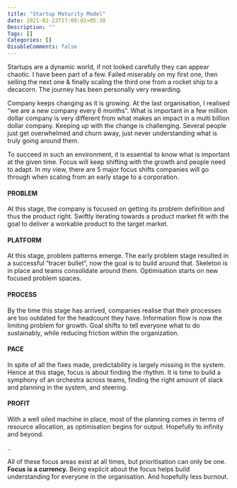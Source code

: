 ```yaml
---
title: "Startup Maturity Model"
date: 2021-02-23T17:09:01+05:30
Description: ""
Tags: []
Categories: []
DisableComments: false
---
```


Startups are a dynamic world, if not looked carefully they can appear chaotic. I have been part of a few. Failed miserably on my first one, then selling the next one & finally scaling the third one from a rocket ship to a decacorn. The journey has been personally very rewarding.

Company keeps changing as it is growing. At the last organisation, I realised “we are a new company every 6 months”. What is important in a few million dollar company is very different from what makes an impact in a multi billion dollar company. Keeping up with the change is challenging. Several people just get overwhelmed and churn away, just never understanding what is truly going around them.

To succeed in such an environment, it is essential to know what is important at the given time. Focus will keep shifting with the growth and people need to adapt. In my view, there are 5 major focus shifts companies will go through when scaling from an early stage to a corporation.

#### PROBLEM

At this stage, the company is focused on getting its problem definition and thus the product right. Swiftly iterating towards a product market fit with the goal to deliver a workable product to the target market.

#### PLATFORM

At this stage, problem patterns emerge. The early problem stage resulted in a successful “tracer bullet”, now the goal is to build around that. Skeleton is in place and teams consolidate around them. Optimisation starts on new focused problem spaces.

#### PROCESS

By the time this stage has arrived, companies realise that their processes are too outdated for the headcount they have. Information flow is now the limiting problem for growth. Goal shifts to tell everyone what to do sustainably, while reducing friction within the organization.

#### PACE

In spite of all the fixes made, predictability is largely missing in the system. Hence at this stage, focus is about finding the rhythm. It is time to build a symphony of an orchestra across teams, finding the right amount of slack and planning in the system, and steering.

#### PROFIT

With a well oiled machine in place, most of the planning comes in terms of resource allocation, as optimisation begins for output. Hopefully to infinity and beyond.

..

All of these focus areas exist at all times, but prioritisation can only be one. **Focus is a currency.** Being explicit about the focus helps build understanding for everyone in the organisation. And hopefully less burnout.

